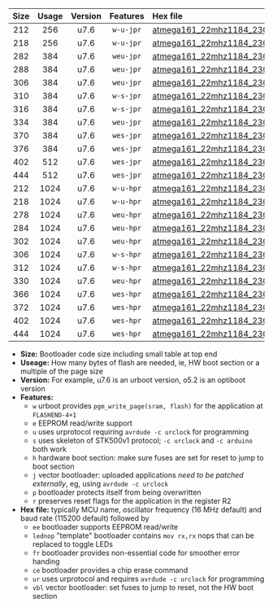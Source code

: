 |Size|Usage|Version|Features|Hex file|
|:-:|:-:|:-:|:-:|:--|
|212|256|u7.6|`w-u-jpr`|[atmega161_22mhz1184_230400bps_ur_vbl.hex](https://raw.githubusercontent.com/stefanrueger/urboot/main/atmega161_22mhz1184_230400bps_ur_vbl.hex)|
|218|256|u7.6|`w-u-jpr`|[atmega161_22mhz1184_230400bps_lednop_ur_vbl.hex](https://raw.githubusercontent.com/stefanrueger/urboot/main/atmega161_22mhz1184_230400bps_lednop_ur_vbl.hex)|
|282|384|u7.6|`weu-jpr`|[atmega161_22mhz1184_230400bps_ee_ur_vbl.hex](https://raw.githubusercontent.com/stefanrueger/urboot/main/atmega161_22mhz1184_230400bps_ee_ur_vbl.hex)|
|288|384|u7.6|`weu-jpr`|[atmega161_22mhz1184_230400bps_ee_lednop_ur_vbl.hex](https://raw.githubusercontent.com/stefanrueger/urboot/main/atmega161_22mhz1184_230400bps_ee_lednop_ur_vbl.hex)|
|306|384|u7.6|`weu-jpr`|[atmega161_22mhz1184_230400bps_ee_lednop_fr_ur_vbl.hex](https://raw.githubusercontent.com/stefanrueger/urboot/main/atmega161_22mhz1184_230400bps_ee_lednop_fr_ur_vbl.hex)|
|310|384|u7.6|`w-s-jpr`|[atmega161_22mhz1184_230400bps_vbl.hex](https://raw.githubusercontent.com/stefanrueger/urboot/main/atmega161_22mhz1184_230400bps_vbl.hex)|
|316|384|u7.6|`w-s-jpr`|[atmega161_22mhz1184_230400bps_lednop_vbl.hex](https://raw.githubusercontent.com/stefanrueger/urboot/main/atmega161_22mhz1184_230400bps_lednop_vbl.hex)|
|334|384|u7.6|`weu-jpr`|[atmega161_22mhz1184_230400bps_ee_lednop_fr_ce_ur_vbl.hex](https://raw.githubusercontent.com/stefanrueger/urboot/main/atmega161_22mhz1184_230400bps_ee_lednop_fr_ce_ur_vbl.hex)|
|370|384|u7.6|`wes-jpr`|[atmega161_22mhz1184_230400bps_ee_vbl.hex](https://raw.githubusercontent.com/stefanrueger/urboot/main/atmega161_22mhz1184_230400bps_ee_vbl.hex)|
|376|384|u7.6|`wes-jpr`|[atmega161_22mhz1184_230400bps_ee_lednop_vbl.hex](https://raw.githubusercontent.com/stefanrueger/urboot/main/atmega161_22mhz1184_230400bps_ee_lednop_vbl.hex)|
|402|512|u7.6|`wes-jpr`|[atmega161_22mhz1184_230400bps_ee_lednop_fr_vbl.hex](https://raw.githubusercontent.com/stefanrueger/urboot/main/atmega161_22mhz1184_230400bps_ee_lednop_fr_vbl.hex)|
|444|512|u7.6|`wes-jpr`|[atmega161_22mhz1184_230400bps_ee_lednop_fr_ce_vbl.hex](https://raw.githubusercontent.com/stefanrueger/urboot/main/atmega161_22mhz1184_230400bps_ee_lednop_fr_ce_vbl.hex)|
|212|1024|u7.6|`w-u-hpr`|[atmega161_22mhz1184_230400bps_ur.hex](https://raw.githubusercontent.com/stefanrueger/urboot/main/atmega161_22mhz1184_230400bps_ur.hex)|
|218|1024|u7.6|`w-u-hpr`|[atmega161_22mhz1184_230400bps_lednop_ur.hex](https://raw.githubusercontent.com/stefanrueger/urboot/main/atmega161_22mhz1184_230400bps_lednop_ur.hex)|
|278|1024|u7.6|`weu-hpr`|[atmega161_22mhz1184_230400bps_ee_ur.hex](https://raw.githubusercontent.com/stefanrueger/urboot/main/atmega161_22mhz1184_230400bps_ee_ur.hex)|
|284|1024|u7.6|`weu-hpr`|[atmega161_22mhz1184_230400bps_ee_lednop_ur.hex](https://raw.githubusercontent.com/stefanrueger/urboot/main/atmega161_22mhz1184_230400bps_ee_lednop_ur.hex)|
|302|1024|u7.6|`weu-hpr`|[atmega161_22mhz1184_230400bps_ee_lednop_fr_ur.hex](https://raw.githubusercontent.com/stefanrueger/urboot/main/atmega161_22mhz1184_230400bps_ee_lednop_fr_ur.hex)|
|306|1024|u7.6|`w-s-hpr`|[atmega161_22mhz1184_230400bps.hex](https://raw.githubusercontent.com/stefanrueger/urboot/main/atmega161_22mhz1184_230400bps.hex)|
|312|1024|u7.6|`w-s-hpr`|[atmega161_22mhz1184_230400bps_lednop.hex](https://raw.githubusercontent.com/stefanrueger/urboot/main/atmega161_22mhz1184_230400bps_lednop.hex)|
|330|1024|u7.6|`weu-hpr`|[atmega161_22mhz1184_230400bps_ee_lednop_fr_ce_ur.hex](https://raw.githubusercontent.com/stefanrueger/urboot/main/atmega161_22mhz1184_230400bps_ee_lednop_fr_ce_ur.hex)|
|366|1024|u7.6|`wes-hpr`|[atmega161_22mhz1184_230400bps_ee.hex](https://raw.githubusercontent.com/stefanrueger/urboot/main/atmega161_22mhz1184_230400bps_ee.hex)|
|372|1024|u7.6|`wes-hpr`|[atmega161_22mhz1184_230400bps_ee_lednop.hex](https://raw.githubusercontent.com/stefanrueger/urboot/main/atmega161_22mhz1184_230400bps_ee_lednop.hex)|
|402|1024|u7.6|`wes-hpr`|[atmega161_22mhz1184_230400bps_ee_lednop_fr.hex](https://raw.githubusercontent.com/stefanrueger/urboot/main/atmega161_22mhz1184_230400bps_ee_lednop_fr.hex)|
|444|1024|u7.6|`wes-hpr`|[atmega161_22mhz1184_230400bps_ee_lednop_fr_ce.hex](https://raw.githubusercontent.com/stefanrueger/urboot/main/atmega161_22mhz1184_230400bps_ee_lednop_fr_ce.hex)|

- **Size:** Bootloader code size including small table at top end
- **Useage:** How many bytes of flash are needed, ie, HW boot section or a multiple of the page size
- **Version:** For example, u7.6 is an urboot version, o5.2 is an optiboot version
- **Features:**
  + `w` urboot provides `pgm_write_page(sram, flash)` for the application at `FLASHEND-4+1`
  + `e` EEPROM read/write support
  + `u` uses urprotocol requiring `avrdude -c urclock` for programming
  + `s` uses skeleton of STK500v1 protocol; `-c urclock` and `-c arduino` both work
  + `h` hardware boot section: make sure fuses are set for reset to jump to boot section
  + `j` vector bootloader: uploaded applications *need to be patched externally*, eg, using `avrdude -c urclock`
  + `p` bootloader protects itself from being overwritten
  + `r` preserves reset flags for the application in the register R2
- **Hex file:** typically MCU name, oscillator frequency (16 MHz default) and baud rate (115200 default) followed by
  + `ee` bootloader supports EEPROM read/write
  + `lednop` "template" bootloader contains `mov rx,rx` nops that can be replaced to toggle LEDs
  + `fr` bootloader provides non-essential code for smoother error handing
  + `ce` bootloader provides a chip erase command
  + `ur` uses urprotocol and requires `avrdude -c urclock` for programming
  + `vbl` vector bootloader: set fuses to jump to reset, not the HW boot section
